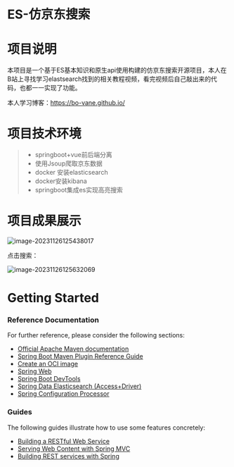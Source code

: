 # ES-仿京东搜索

# 项目说明

本项目是一个基于ES基本知识和原生api使用构建的仿京东搜索开源项目，本人在B站上寻找学习elastsearch找到的相关教程视频，看完视频后自己敲出来的代码，也都一一实现了功能。



本人学习博客：https://bo-vane.github.io/



# 项目技术环境

> - springboot+vue前后端分离
> - 使用Jsoup爬取京东数据
> - docker 安装elasticsearch
> - docker安装kibana
> - springboot集成es实现高亮搜索

# 项目成果展示

![image-20231126125438017](https://raw.sevencdn.com/Bo-Vane/picgo/main/img/202311261254545.png)

点击搜索：

![image-20231126125632069](https://raw.sevencdn.com/Bo-Vane/picgo/main/img/202311261256110.png)





# Getting Started

### Reference Documentation

For further reference, please consider the following sections:

* [Official Apache Maven documentation](https://maven.apache.org/guides/index.html)
* [Spring Boot Maven Plugin Reference Guide](https://docs.spring.io/spring-boot/docs/3.1.5/maven-plugin/reference/html/)
* [Create an OCI image](https://docs.spring.io/spring-boot/docs/3.1.5/maven-plugin/reference/html/#build-image)
* [Spring Web](https://docs.spring.io/spring-boot/docs/3.1.5/reference/htmlsingle/index.html#web)
* [Spring Boot DevTools](https://docs.spring.io/spring-boot/docs/3.1.5/reference/htmlsingle/index.html#using.devtools)
* [Spring Data Elasticsearch (Access+Driver)](https://docs.spring.io/spring-boot/docs/3.1.5/reference/htmlsingle/index.html#data.nosql.elasticsearch)
* [Spring Configuration Processor](https://docs.spring.io/spring-boot/docs/3.1.5/reference/htmlsingle/index.html#appendix.configuration-metadata.annotation-processor)

### Guides

The following guides illustrate how to use some features concretely:

* [Building a RESTful Web Service](https://spring.io/guides/gs/rest-service/)
* [Serving Web Content with Spring MVC](https://spring.io/guides/gs/serving-web-content/)
* [Building REST services with Spring](https://spring.io/guides/tutorials/rest/)

